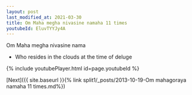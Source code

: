 ```yaml
---
layout: post
last_modified_at: 2021-03-30
title: Om Maha megha nivasine namaha 11 times
youtubeId: EluvTYYJy4A
---
```

 
 
Om Maha megha nivasine nama 
 
 -  Who resides in the clouds at the time of deluge 
 
  
 
  
 
 
 
 
 
 


{% include youtubePlayer.html id=page.youtubeId %}
 
[Next]({{ site.baseurl }}{% link  split1/_posts/2013-10-19-Om mahagoraya namaha 11 times.md%})
 
